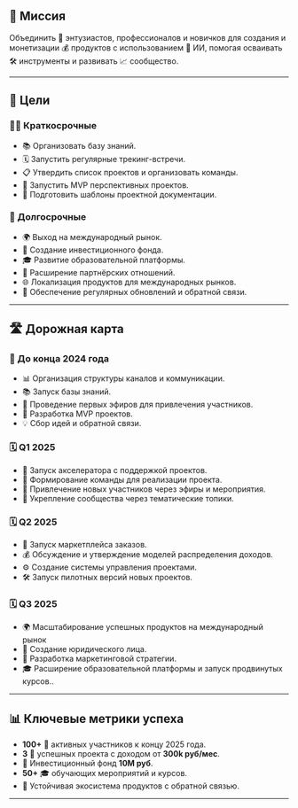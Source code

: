 ## 🎯 Миссия

Объединить 🤝 энтузиастов, профессионалов и новичков для создания и монетизации 💰 продуктов с использованием 🤖 ИИ, помогая осваивать 🛠️ инструменты и развивать 📈 сообщество.

---

## 🎯 Цели

### 🏃‍♂️ Краткосрочные

- 📚 Организовать базу знаний.
- 🗓️ Запустить регулярные трекинг-встречи.
- 📋 Утвердить список проектов и организовать команды.
- 🚀 Запустить MVP перспективных проектов.
- 📑 Подготовить шаблоны проектной документации.

### 🚀 Долгосрочные

- 🌍 Выход на международный рынок.
- 💸 Создание инвестиционного фонда.
- 🎓 Развитие образовательной платформы.
- 🤝 Расширение партнёрских отношений.
- 🌐 Локализация продуктов для международных рынков.
- 🔄 Обеспечение регулярных обновлений и обратной связи.

---

## 🛣️ Дорожная карта

### 📅 До конца 2024 года

- 📊 Организация структуры каналов и коммуникации.
- 📚 Запуск базы знаний.
- 📡 Проведение первых эфиров для привлечения участников.
- 🚀 Разработка MVP проектов.
- 💡 Сбор идей и обратной связи.

### 🗓️ Q1 2025

- 🚀 Запуск акселератора с поддержкой проектов.
- 👥 Формирование команды для реализации проекта.
- 👫 Привлечение новых участников через эфиры и мероприятия.
- 🧩 Укрепление сообщества через тематические топики.

### 🗓️ Q2 2025

- 🛒 Запуск маркетплейса заказов.
- 💰 Обсуждение и утверждение моделей распределения доходов.
- ⚙️ Создание системы управления проектами.
- 🛠️ Запуск пилотных версий новых проектов.

### 🗓️ Q3 2025

- 🌍 Масштабирование успешных продуктов на международный рынок
- 📜 Создание юридического лица.
- 📣 Разработка маркетинговой стратегии.
- 🎓 Расширение образовательной платформы и запуск продвинутых курсов..

---

## 📊 Ключевые метрики успеха

- **100+** 👥 активных участников к концу 2025 года.
- **3** 🚀 успешных проекта с доходом от **300k руб/мес**.
- 💸 Инвестиционный фонд **10M руб**.
- **50+** 🎓 обучающих мероприятий и курсов.
- 🌱 Устойчивая экосистема продуктов с обратной связью.

---